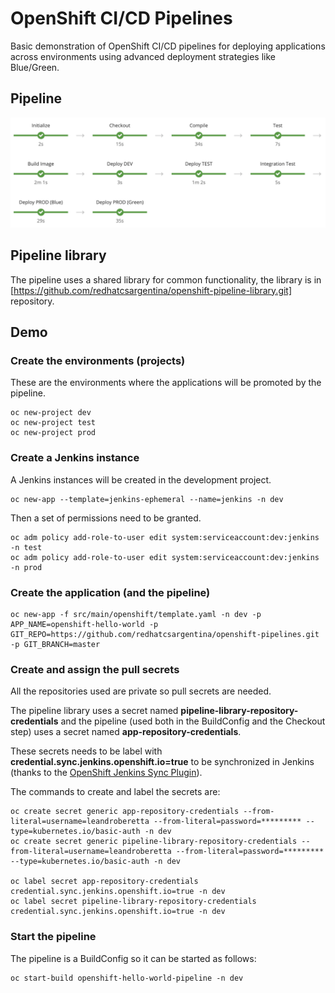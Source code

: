 # OpenShift CI/CD Pipelines

Basic demonstration of OpenShift CI/CD pipelines for deploying applications across environments using advanced deployment strategies like Blue/Green.

## Pipeline

![Pipeline](demo/images/pipeline.png)

## Pipeline library

The pipeline uses a shared library for common functionality, the library is in [https://github.com/redhatcsargentina/openshift-pipeline-library.git] repository.

## Demo

### Create the environments (projects)

These are the environments where the applications will be promoted by the pipeline.

    oc new-project dev
    oc new-project test
    oc new-project prod
    
### Create a Jenkins instance

A Jenkins instances will be created in the development project.

    oc new-app --template=jenkins-ephemeral --name=jenkins -n dev

Then a set of permissions need to be granted.

    oc adm policy add-role-to-user edit system:serviceaccount:dev:jenkins -n test
    oc adm policy add-role-to-user edit system:serviceaccount:dev:jenkins -n prod

### Create the application (and the pipeline)

    oc new-app -f src/main/openshift/template.yaml -n dev -p APP_NAME=openshift-hello-world -p GIT_REPO=https://github.com/redhatcsargentina/openshift-pipelines.git -p GIT_BRANCH=master

### Create and assign the pull secrets

All the repositories used are private so pull secrets are needed.

The pipeline library uses a secret named **pipeline-library-repository-credentials** and the pipeline (used both in the BuildConfig and the Checkout step) uses a secret named **app-repository-credentials**.

These secrets needs to be label with **credential.sync.jenkins.openshift.io=true** to be synchronized in Jenkins (thanks to the [OpenShift Jenkins Sync Plugin](https://github.com/openshift/jenkins-sync-plugin)). 

The commands to create and label the secrets are:

    oc create secret generic app-repository-credentials --from-literal=username=leandroberetta --from-literal=password=********* --type=kubernetes.io/basic-auth -n dev
    oc create secret generic pipeline-library-repository-credentials --from-literal=username=leandroberetta --from-literal=password=********* --type=kubernetes.io/basic-auth -n dev

    oc label secret app-repository-credentials credential.sync.jenkins.openshift.io=true -n dev
    oc label secret pipeline-library-repository-credentials credential.sync.jenkins.openshift.io=true -n dev

### Start the pipeline

The pipeline is a BuildConfig so it can be started as follows:

    oc start-build openshift-hello-world-pipeline -n dev


